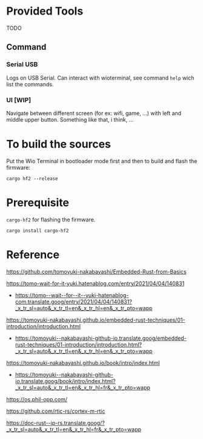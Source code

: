 # Provided Tools

TODO

## Command

### Serial USB

Logs on USB Serial.
Can interact with wioterminal, see command `help` wich list the commands.

### UI **[WIP]**

Navigate between different screen (for ex: wifi, game, ...) with left and middle upper button.
Something like that, i think, ...

# To build the sources

Put the Wio Terminal in bootloader mode first and then to build and flash the firmware:

```
cargo hf2 --release
```

# Prerequisite

`cargo-hf2` for flashing the firmware.

```
cargo install cargo-hf2
```

# Reference

https://github.com/tomoyuki-nakabayashi/Embedded-Rust-from-Basics

https://tomo-wait-for-it-yuki.hatenablog.com/entry/2021/04/04/140831

- https://tomo--wait--for--it--yuki-hatenablog-com.translate.goog/entry/2021/04/04/140831?_x_tr_sl=auto&_x_tr_tl=en&_x_tr_hl=en&_x_tr_pto=wapp

https://tomoyuki-nakabayashi.github.io/embedded-rust-techniques/01-introduction/introduction.html

- https://tomoyuki--nakabayashi-github-io.translate.goog/embedded-rust-techniques/01-introduction/introduction.html?_x_tr_sl=auto&_x_tr_tl=en&_x_tr_hl=en&_x_tr_pto=wapp

https://tomoyuki-nakabayashi.github.io/book/intro/index.html

- https://tomoyuki--nakabayashi-github-io.translate.goog/book/intro/index.html?_x_tr_sl=auto&_x_tr_tl=en&_x_tr_hl=fr&_x_tr_pto=wapp

https://os.phil-opp.com/

https://github.com/rtic-rs/cortex-m-rtic

https://doc-rust--jp-rs.translate.goog/?_x_tr_sl=auto&_x_tr_tl=en&_x_tr_hl=fr&_x_tr_pto=wapp
